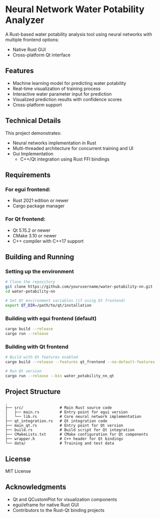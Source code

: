 # Neural Network Water Potability Analyzer

A Rust-based water potability analysis tool using neural networks with multiple frontend options:
- Native Rust GUI
- Cross-platform Qt interface

## Features

- Machine learning model for predicting water potability
- Real-time visualization of training process
- Interactive water parameter input for prediction
- Visualized prediction results with confidence scores
- Cross-platform support

## Technical Details

This project demonstrates:
- Neural networks implementation in Rust
- Multi-threaded architecture for concurrent training and UI
- Gui Implementation
  - C++/Qt integration using Rust FFI bindings

## Requirements

### For egui frontend:
- Rust 2021 edition or newer
- Cargo package manager

### For Qt frontend:
- Qt 5.15.2 or newer
- CMake 3.10 or newer
- C++ compiler with C++17 support

## Building and Running

### Setting up the environment

```bash
# Clone the repository
git clone https://github.com/yourusername/water-potability-nn.git
cd water-potability-nn

# Set Qt environment variables (if using Qt frontend)
export QT_DIR=/path/to/qt/installation
```

### Building with egui frontend (default)

```bash
cargo build --release
cargo run --release
```

### Building with Qt frontend

```bash
# Build with Qt features enabled
cargo build --release --features qt_frontend --no-default-features

# Run Qt version
cargo run --release --bin water_potability_nn_qt
```

## Project Structure

```
.
├── src/                # Main Rust source code
│   ├── main.rs         # Entry point for egui version
│   └── lib.rs          # Core neural network implementation
├── qt_integration.rs   # Qt integration code
├── main_qt.rs          # Entry point for Qt version
├── build.rs            # Build script for Qt integration
├── CMakeLists.txt      # CMake configuration for Qt components
├── wrapper.h           # C++ header for Qt bindings
└── data/               # Training and test data
```

## License

MIT License

## Acknowledgments

- Qt and QCustomPlot for visualization components
- egui/eframe for native Rust GUI
- Contributors to the Rust-Qt binding projects 
